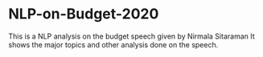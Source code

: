 # NLP-on-Budget-2020
This is a NLP analysis on the budget speech given by Nirmala Sitaraman
It shows the major topics and other analysis done on the speech.
